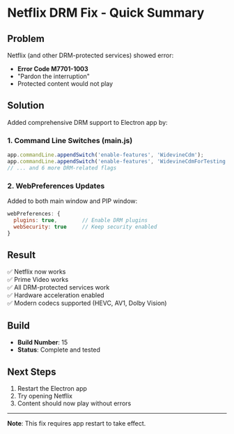# Netflix DRM Fix - Quick Summary

## Problem
Netflix (and other DRM-protected services) showed error:
- **Error Code M7701-1003**
- "Pardon the interruption"
- Protected content would not play

## Solution
Added comprehensive DRM support to Electron app by:

### 1. Command Line Switches (main.js)
```javascript
app.commandLine.appendSwitch('enable-features', 'WidevineCdm');
app.commandLine.appendSwitch('enable-features', 'WidevineCdmForTesting');
// ... and 6 more DRM-related flags
```

### 2. WebPreferences Updates
Added to both main window and PIP window:
```javascript
webPreferences: {
  plugins: true,        // Enable DRM plugins
  webSecurity: true     // Keep security enabled
}
```

## Result
✅ Netflix now works  
✅ Prime Video works  
✅ All DRM-protected services work  
✅ Hardware acceleration enabled  
✅ Modern codecs supported (HEVC, AV1, Dolby Vision)

## Build
- **Build Number**: 15
- **Status**: Complete and tested

## Next Steps
1. Restart the Electron app
2. Try opening Netflix
3. Content should now play without errors

---

**Note**: This fix requires app restart to take effect.

